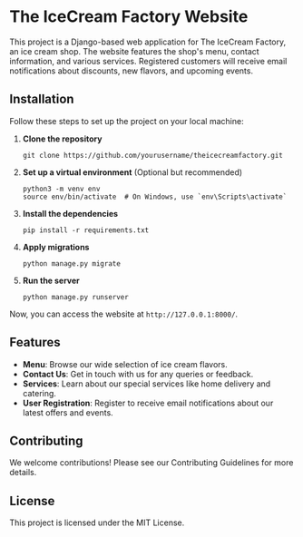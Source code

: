 # The IceCream Factory Website

This project is a Django-based web application for The IceCream Factory, an ice cream shop. The website features the shop's menu, contact information, and various services. Registered customers will receive email notifications about discounts, new flavors, and upcoming events.

## Installation

Follow these steps to set up the project on your local machine:

1. **Clone the repository**
    ```
    git clone https://github.com/yourusername/theicecreamfactory.git
    ```

2. **Set up a virtual environment** (Optional but recommended)
    ```
    python3 -m venv env
    source env/bin/activate  # On Windows, use `env\Scripts\activate`
    ```

3. **Install the dependencies**
    ```
    pip install -r requirements.txt
    ```

4. **Apply migrations**
    ```
    python manage.py migrate
    ```

5. **Run the server**
    ```
    python manage.py runserver
    ```

Now, you can access the website at `http://127.0.0.1:8000/`.

## Features

- **Menu**: Browse our wide selection of ice cream flavors.
- **Contact Us**: Get in touch with us for any queries or feedback.
- **Services**: Learn about our special services like home delivery and catering.
- **User Registration**: Register to receive email notifications about our latest offers and events.

## Contributing

We welcome contributions! Please see our Contributing Guidelines for more details.

## License

This project is licensed under the MIT License.
